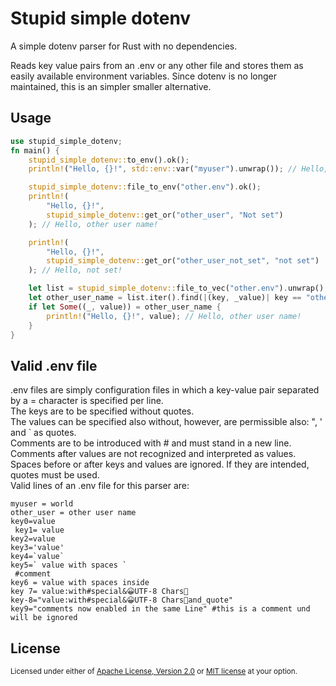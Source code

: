 # Stupid simple dotenv

A simple dotenv parser for Rust with no dependencies.

Reads key value pairs from an .env or any other file and stores them
as easily available environment variables.
Since dotenv is no longer maintained, this is an simpler smaller alternative.

## Usage
```rust
use stupid_simple_dotenv;
fn main() {
    stupid_simple_dotenv::to_env().ok();
    println!("Hello, {}!", std::env::var("myuser").unwrap()); // Hello, world!

    stupid_simple_dotenv::file_to_env("other.env").ok();
    println!(
        "Hello, {}!",
        stupid_simple_dotenv::get_or("other_user", "Not set")
    ); // Hello, other user name!

    println!(
        "Hello, {}!",
        stupid_simple_dotenv::get_or("other_user_not_set", "not set")
    ); // Hello, not set!

    let list = stupid_simple_dotenv::file_to_vec("other.env").unwrap();
    let other_user_name = list.iter().find(|(key, _value)| key == "other_user");
    if let Some((_, value)) = other_user_name {
        println!("Hello, {}!", value); // Hello, other user name!
    }
}
```
  
## Valid .env file

.env files are simply configuration files in which a key-value pair separated by a = character is specified per line.  
The keys are to be specified without quotes.  
The values can be specified also without, however, are permissible also: ", ' and ` as quotes.  
Comments are to be introduced with # and must stand in a new line. Comments after values are not recognized and interpreted as values. Spaces before or after keys and values are ignored. If they are intended, quotes must be used.  
Valid lines of an .env file for this parser are:
  
```env
myuser = world
other_user = other user name
key0=value
 key1= value
key2=value
key3='value'
key4=`value`
key5=` value with spaces `
 #comment
key6 = value with spaces inside
key 7= value:with#special&😀UTF-8 Chars🦀
key-8="value:with#special&😀UTF-8 Chars🦀and_quote"
key9="comments now enabled in the same Line" #this is a comment und will be ignored
```
## License

<sup>
Licensed under either of <a href="LICENSE-APACHE">Apache License, Version
2.0</a> or <a href="LICENSE-MIT">MIT license</a> at your option.
</sup>
